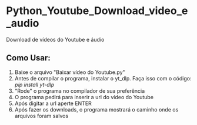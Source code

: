 # Python_Youtube_Download_video_e_audio
Download de vídeos do Youtube e áudio

## Como Usar:

1) Baixe o arquivo "Baixar vídeo do Youtube.py"
2) Antes de compilar o programa, instalar o yt_dlp. Faça isso com o código: *pip install yt-dlp*
3) "Rode" o programa no compilador de sua preferência
4) O programa pedirá para inserir a url do vídeo do Youtube
5) Após digitar a url aperte ENTER
6) Após fazer os downloads, o programa mostrará o caminho onde os arquivos foram salvos


